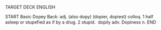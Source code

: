 TARGET DECK
ENGLISH

START
Basic
Dopey
Back: adj. (also dopy) (dopier, dopiest) colloq. 1 half asleep or stupefied as if by a drug. 2 stupid.  dopily adv. Dopiness n.
END
